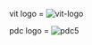 vit logo = ![vit-logo](https://github.com/user-attachments/assets/3cf6814a-0fcd-4edd-b439-3fc90e1d2163)

pdc logo = ![pdc5](https://github.com/user-attachments/assets/ac6fbbb4-16c8-474d-a198-6457aead2ef7)

<!---
SPBari/SPBari is a ✨ special ✨ repository because its `README.md` (this file) appears on your GitHub profile.
You can click the Preview link to take a look at your changes.
--->
